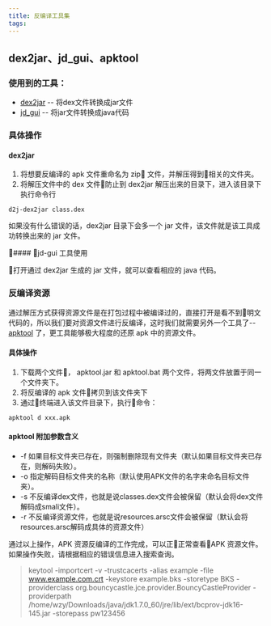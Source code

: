 ```yaml
---
title: 反编译工具集
tags:
---
```



## dex2jar、jd_gui、apktool
### 使用到的工具：
* [dex2jar](https://sourceforge.net/projects/dex2jar/files/) -- 将dex文件转换成jar文件
* [jd_gui](http://jd.benow.ca/) -- 将jar文件转换成java代码

### 具体操作
#### dex2jar
1. 将想要反编译的 apk 文件重命名为 zip 文件，并解压得到相关的文件夹。
2. 将解压文件中的 dex 文件防止到 dex2jar 解压出来的目录下，进入该目录下执行命令行  
```
d2j-dex2jar class.dex
```

如果没有什么错误的话，dex2jar 目录下会多一个 jar 文件，该文件就是该工具成功转换出来的 jar 文件。 

#### jd-gui 工具使用

打开通过 dex2jar 生成的 jar 文件，就可以查看相应的 java 代码。

### 反编译资源
通过解压方式获得资源文件是在打包过程中被编译过的，直接打开是看不到明文代码的，所以我们要对资源文件进行反编译，这时我们就需要另外一个工具了-- [apktool](https://ibotpeaches.github.io/Apktool/install/) 了，更工具能够极大程度的还原 apk 中的资源文件。
#### 具体操作
1. 下载两个文件， apktool.jar 和 apktool.bat 两个文件，将两文件放置于同一个文件夹下。
2. 将反编译的 apk 文件拷贝到该文件夹下
3. 通过终端进入该文件目录下，执行命令：
```
apktool d xxx.apk
``` 

#### apktool 附加参数含义
* -f 如果目标文件夹已存在，则强制删除现有文件夹（默认如果目标文件夹已存在，则解码失败）。
* -o 指定解码目标文件夹的名称（默认使用APK文件的名字来命名目标文件夹）。
* -s 不反编译dex文件，也就是说classes.dex文件会被保留（默认会将dex文件解码成smali文件）。
* -r 不反编译资源文件，也就是说resources.arsc文件会被保留（默认会将resources.arsc解码成具体的资源文件）

通过以上操作，APK 资源反编译的工作完成，可以正正常查看APK 资源文件。如果操作失败，请根据相应的错误信息进入搜索查询。

> keytool -importcert -v -trustcacerts -alias example -file www.example.com.crt -keystore example.bks -storetype BKS -providerclass org.bouncycastle.jce.provider.BouncyCastleProvider -providerpath /home/wzy/Downloads/java/jdk1.7.0_60/jre/lib/ext/bcprov-jdk16-145.jar -storepass pw123456 
